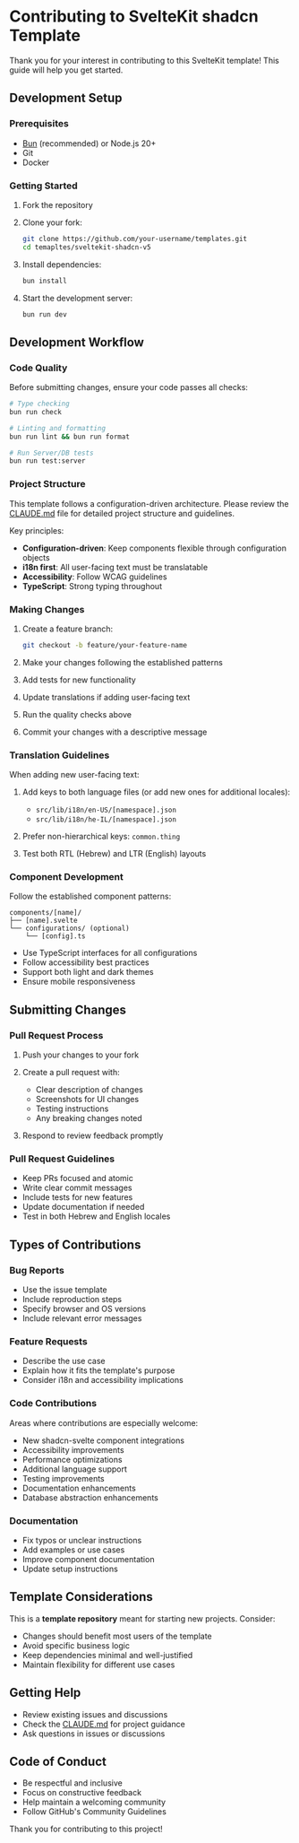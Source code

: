 # Contributing to SvelteKit shadcn Template

Thank you for your interest in contributing to this SvelteKit template! This guide will help you get started.

## Development Setup

### Prerequisites

- [Bun](https://bun.sh/) (recommended) or Node.js 20+
- Git
- Docker

### Getting Started

1. Fork the repository
2. Clone your fork:
   ```bash
   git clone https://github.com/your-username/templates.git
   cd temapltes/sveltekit-shadcn-v5
   ```

3. Install dependencies:
   ```bash
   bun install
   ```

4. Start the development server:
   ```bash
   bun run dev
   ```

## Development Workflow

### Code Quality

Before submitting changes, ensure your code passes all checks:

```bash
# Type checking
bun run check

# Linting and formatting
bun run lint && bun run format

# Run Server/DB tests
bun run test:server
```

### Project Structure

This template follows a configuration-driven architecture. Please review the [CLAUDE.md](./CLAUDE.md) file for detailed project structure and guidelines.

Key principles:
- **Configuration-driven**: Keep components flexible through configuration objects
- **i18n first**: All user-facing text must be translatable
- **Accessibility**: Follow WCAG guidelines
- **TypeScript**: Strong typing throughout

### Making Changes

1. Create a feature branch:
   ```bash
   git checkout -b feature/your-feature-name
   ```

2. Make your changes following the established patterns
3. Add tests for new functionality
4. Update translations if adding user-facing text
5. Run the quality checks above
6. Commit your changes with a descriptive message

### Translation Guidelines

When adding new user-facing text:

1. Add keys to both language files (or add new ones for additional locales):
   - `src/lib/i18n/en-US/[namespace].json`
   - `src/lib/i18n/he-IL/[namespace].json`

2. Prefer non-hierarchical keys: `common.thing`
3. Test both RTL (Hebrew) and LTR (English) layouts

### Component Development

Follow the established component patterns:

```
components/[name]/
├── [name].svelte
└── configurations/ (optional)
    └── [config].ts
```

- Use TypeScript interfaces for all configurations
- Follow accessibility best practices
- Support both light and dark themes
- Ensure mobile responsiveness

## Submitting Changes

### Pull Request Process

1. Push your changes to your fork
2. Create a pull request with:
   - Clear description of changes
   - Screenshots for UI changes
   - Testing instructions
   - Any breaking changes noted

3. Respond to review feedback promptly

### Pull Request Guidelines

- Keep PRs focused and atomic
- Write clear commit messages
- Include tests for new features
- Update documentation if needed
- Test in both Hebrew and English locales

## Types of Contributions

### Bug Reports

- Use the issue template
- Include reproduction steps
- Specify browser and OS versions
- Include relevant error messages

### Feature Requests

- Describe the use case
- Explain how it fits the template's purpose
- Consider i18n and accessibility implications

### Code Contributions

Areas where contributions are especially welcome:

- New shadcn-svelte component integrations
- Accessibility improvements
- Performance optimizations
- Additional language support
- Testing improvements
- Documentation enhancements
- Database abstraction enhancements

### Documentation

- Fix typos or unclear instructions
- Add examples or use cases
- Improve component documentation
- Update setup instructions

## Template Considerations

This is a **template repository** meant for starting new projects. Consider:

- Changes should benefit most users of the template
- Avoid specific business logic
- Keep dependencies minimal and well-justified
- Maintain flexibility for different use cases

## Getting Help

- Review existing issues and discussions
- Check the [CLAUDE.md](./CLAUDE.md) for project guidance
- Ask questions in issues or discussions

## Code of Conduct

- Be respectful and inclusive
- Focus on constructive feedback
- Help maintain a welcoming community
- Follow GitHub's Community Guidelines

Thank you for contributing to this project!
